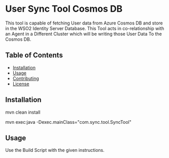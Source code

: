 # User Sync Tool Cosmos DB

This tool is capable of fetching User data from Azure Cosmos DB and store in the WSO2 Identity Server Database. This Tool acts in co-relationship with an Agent in a Different Cluster which will be writing those User Data To the Cosmos DB.
## Table of Contents

- [Installation](#installation)
- [Usage](#usage)
- [Contributing](#contributing)
- [License](#license)

## Installation

mvn clean install

mvn exec:java -Dexec.mainClass="com.sync.tool.SyncTool"

## Usage

Use the Build Script with the given instructions.
